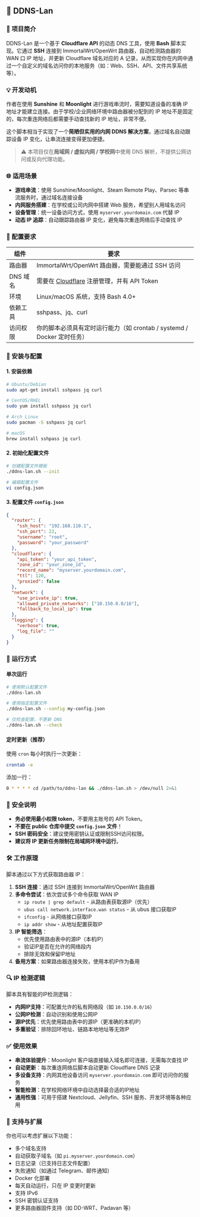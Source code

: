 ## 🚀 DDNS-Lan
### 📌 项目简介

DDNS-Lan 是一个基于 **Cloudflare API** 的动态 DNS 工具，使用 **Bash** 脚本实现。它通过 **SSH** 连接到 ImmortalWrt/OpenWrt 路由器，自动检测路由器的 WAN 口 IP 地址，并更新 Cloudflare 域名对应的 A 记录，从而实现你在内网中通过一个自定义的域名访问你的本地服务（如：Web、SSH、API、文件共享系统等）。

### 💡 开发动机

作者在使用 **Sunshine** 和 **Moonlight** 进行游戏串流时，需要知道设备的准确 IP 地址才能建立连接。由于学校/企业网络环境中路由器被分配到的 IP 地址不是固定的，每次重连网络后都需要手动查找新的 IP 地址，非常不便。

这个脚本相当于实现了一个**简陋但实用的内网 DDNS 解决方案**，通过域名自动跟踪设备 IP 变化，让串流连接变得更加便捷。

> ⚠️ 本项目仅在**局域网 / 虚拟内网 / 学校网**中使用 DNS 解析，不提供公网访问或反向代理功能。

### 🌐 适用场景

- **游戏串流**：使用 Sunshine/Moonlight、Steam Remote Play、Parsec 等串流服务时，通过域名连接设备
- **内网服务搭建**：在学校或公司内网中搭建 Web 服务，希望别人用域名访问
- **设备管理**：统一设备访问方式，使用 `myserver.yourdomain.com` 代替 IP
- **动态 IP 追踪**：自动跟踪路由器 IP 变化，避免每次重连网络后手动查找 IP

### 🚧 配置要求

| 组件 | 要求 |
|------|------|
| 路由器 | ImmortalWrt/OpenWrt 路由器，需要能通过 SSH 访问 |
| DNS 域名 | 需要在 [Cloudflare](https://dash.cloudflare.com/) 注册管理，并有 API Token |
| 环境 | Linux/macOS 系统，支持 Bash 4.0+ |
| 依赖工具 | sshpass、jq、curl |
| 访问权限 | 你的脚本必须具有定时运行能力（如 crontab / systemd / Docker 定时任务） |


### 🔧 安装与配置

#### 1. 安装依赖

```bash
# Ubuntu/Debian
sudo apt-get install sshpass jq curl

# CentOS/RHEL
sudo yum install sshpass jq curl

# Arch Linux
sudo pacman -S sshpass jq curl

# macOS
brew install sshpass jq curl
```

#### 2. 初始化配置文件

```bash
# 创建配置文件模板
./ddns-lan.sh --init

# 编辑配置文件
vi config.json
```

#### 3. 配置文件 `config.json`

```json
{
  "router": {
    "ssh_host": "192.168.110.1",
    "ssh_port": 22,
    "username": "root",
    "password": "your_password"
  },
  "cloudflare": {
    "api_token": "your_api_token",
    "zone_id": "your_zone_id",
    "record_name": "myserver.yourdomain.com",
    "ttl": 120,
    "proxied": false
  },
  "network": {
    "use_private_ip": true,
    "allowed_private_networks": ["10.150.0.0/16"],
    "fallback_to_local_ip": true
  },
  "logging": {
    "verbose": true,
    "log_file": ""
  }
}
```

### 🧪 运行方式

#### 单次运行

```bash
# 使用默认配置文件
./ddns-lan.sh

# 使用指定配置文件
./ddns-lan.sh --config my-config.json

# 仅检查配置，不更新 DNS
./ddns-lan.sh --check
```

#### 定时更新（推荐）

使用 `cron` 每小时执行一次更新：

```bash
crontab -e
```

添加一行：

```bash
0 * * * * cd /path/to/ddns-lan && ./ddns-lan.sh > /dev/null 2>&1
```


### 🔐 安全说明

- **务必使用最小权限 token**，不要用主账号的 API Token。
- **不要在 public 仓库中提交 `config.json` 文件**！
- **SSH 密码安全**：建议使用密钥认证或限制SSH访问权限。
- **建议将 IP 更新任务限制在局域网环境中运行**。

### 🛠️ 工作原理

脚本通过以下方式获取路由器 IP：

1. **SSH 连接**：通过 SSH 连接到 ImmortalWrt/OpenWrt 路由器
2. **多命令尝试**：依次尝试多个命令获取 WAN IP
   - `ip route | grep default` - 从路由表获取源IP（优先）
   - `ubus call network.interface.wan status` - 从 ubus 接口获取IP
   - `ifconfig` - 从网络接口获取IP
   - `ip addr show` - 从地址配置获取IP
3. **IP 智能筛选**：
   - 优先使用路由表中的源IP（本机IP）
   - 验证IP是否在允许的网络段内
   - 排除无效和保留IP地址
4. **备用方案**：如果路由器连接失败，使用本机IP作为备用

### 🔍 IP 检测逻辑

脚本具有智能的IP检测逻辑：

- **内网IP支持**：可配置允许的私有网络段（如 `10.150.0.0/16`）
- **公网IP检测**：自动识别和使用公网IP
- **源IP优先**：优先使用路由表中的源IP（更准确的本机IP）
- **多重验证**：排除回环地址、链路本地地址等无效IP


### ✅ 使用效果

- **串流体验提升**：Moonlight 客户端直接输入域名即可连接，无需每次查找 IP
- **自动更新**：每次重连网络后脚本自动更新 Cloudflare DNS 记录
- **多设备支持**：内网其他设备访问 `myserver.yourdomain.com` 即可访问你的服务
- **智能检测**：在学校网络环境中自动选择最合适的IP地址
- **通用性强**：可用于搭建 Nextcloud、Jellyfin、SSH 服务、开发环境等各种应用

### 🎉 支持与扩展

你也可以考虑扩展以下功能：

- 多个域名支持
- 自动获取子域名（如 `pi.myserver.yourdomain.com`）
- 日志记录（已支持日志文件配置）
- 失败通知（如通过 Telegram、邮件通知）
- Docker 化部署
- 每天自动运行，只在 IP 变更时更新
- 支持 IPv6
- SSH 密钥认证支持
- 更多路由器固件支持（如 DD-WRT、Padavan 等）
